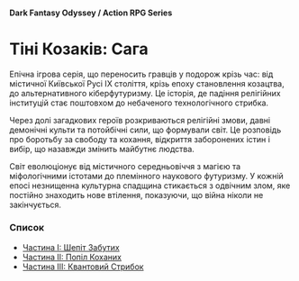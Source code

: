 #### Dark Fantasy Odyssey / Action RPG Series

# Тіні Козаків: Сага

Епічна ігрова серія, що переносить гравців у подорож крізь час: від містичної Київської Русі IX століття, крізь епоху становлення козацтва, до альтернативного кіберфутуризму. Це історія, де падіння релігійних інституцій стає поштовхом до небаченого технологічного стрибка.

Через долі загадкових героїв розкриваються релігійні змови, давні демонічні культи та потойбічні сили, що формували світ. Це розповідь про боротьбу за свободу та кохання, відкриття заборонених істин і вибір, що назавжди змінить майбутнє людства.

Світ еволюціонує від містичного середньовіччя з магією та міфологічними істотами до племінного наукового футуризму. У кожній епосі незнищенна культурна спадщина стикається з одвічним злом, яке постійно знаходить нове втілення, показуючи, що війна ніколи не закінчується.

### Список

- [Частина I: Шепіт Забутих](/cossack-saga-1)
- [Частина II: Попіл Коханих](/cossack-saga-2)
- [Частина III: Квантовий Стрибок](/cossack-saga-3)